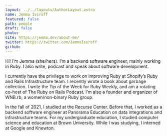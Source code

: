 ```yaml
---
layout: ../../layouts/AuthorLayout.astro
name: Jemma Issroff
featured: false
path: people
draft: false
photo: 
site: https://jemma.dev/about-me/
twitter: https://twitter.com/JemmaIssroff
github: 
---
```


Hi! I’m Jemma (she/hers). I’m a backend software engineer, mainly working in Ruby. I also write, podcast and speak about software development.

I currently have the privilege to work on improving Ruby at Shopify’s Ruby and Rails Infrastructure team. I recently wrote a book about garbage collection. I write the Tip of the Week for Ruby Weekly, and am a rotating co-host of The Ruby on Rails Podcast. I’m also a founder and organizer of WNB.rb, a women/non-binary Ruby group.

In the fall of 2021, I studied at the Recurse Center. Before that, I worked as a backend software engineer at Panorama Education on data integrations and infrastructure teams. For my undergraduate education, I studied computer science and education at Brown University. While I was studying, I interned at Google and Knewton.